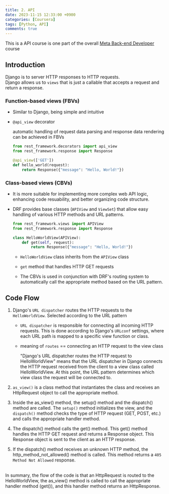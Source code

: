 ```yaml
---
title: 2. API
date: 2023-11-15 12:33:00 +0900
categories: [Coursera]
tags: [Python, API]
comments: true  
---
```


This is a API course is one part of the overall [Meta Back-end Developer](https://www.coursera.org/professional-certificates/meta-back-end-developer) course

## Introduction

Django is to server HTTP responses to HTTP requests.<br/>
Django allows us to `views` that is just a callable that accepts a request and return a response.<br/>
### Function-based views (FBVs)

- Similar to Django, being simple and intuitive

- `@api_view` decorator

    automatic handling of request data parsing and response data rendering can be achieved in FBVs

    ```python
    from rest_framework.decorators import api_view
    from rest_framework.response import Response

    @api_view(['GET'])
    def hello_world(request):
        return Response({"message": "Hello, World!"})
    ```

### Class-based views (CBVs)

- It is more suitable for implementing more complex web API logic, enhancing code resuability, and better organizing code structure.

- DRF provides base classes (`APIView` and `ViewSet`) that allow easy handling of various HTTP methods and URL patterns.

    ```python
    from rest_framework.views import APIView
    from rest_framework.response import Response

    class HelloWorldView(APIView):
        def get(self, request):
            return Response({"message": "Hello, World!"})
    ```

    - `HelloWorldView` class inherits from the `APIView` class

    - `get` method that handles HTTP GET requests

    - The CBVs is used in conjunction with DRF's routing system to automatically call the appropriate method based on the URL pattern.


## Code Flow

1. Django's `URL dispatcher` routes the HTTP requests to the `HelloWorldView`. Selected according to the URL pattern

    - `URL dispatcher` is responsible for connecting all incoming HTTP requests. This is done according to Django's `URLconf` settings, where each URL path is mapped to a specific view function or class.

    - meaning of `routes`  ==  connecting an HTTP request to the view class

         "Django's URL dispatcher routes the HTTP request to HelloWorldView" means that the URL dispatcher in Django connects the HTTP request received from the client to a view class called HelloWorldView. At this point, the URL pattern determines which view class the request will be connected to.

2. `as_view()` is a class method that instantiates the class and receives an HttpRequest object to call the appropriate method.

3. Inside the as_view() method, the setup() method and the dispatch() method are called. The `setup()` method initializes the view, and the `dispatch()` method checks the type of HTTP request (GET, POST, etc.) and calls the appropriate handler method.

4. The dispatch() method calls the get() method. This get() method handles the HTTP GET request and returns a Response object. This Response object is sent to the client as an HTTP response.

5. If the dispatch() method receives an unknown HTTP method, the http_method_not_allowed() method is called. This method returns a `405 Method Not Allowed` response.<br/>

<br/>In summary, the flow of the code is that an HttpRequest is routed to the HelloWorldView, the as_view() method is called to call the appropriate handler method (get()), and this handler method returns an HttpResponse.
